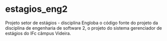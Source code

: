 estagios_eng2
=============

Projeto setor de estágios - disciplina
Engloba o código fonte do projeto da disciplina de engenharia de software 2, o projeto do sistema gerenciador de estágios do IFc câmpus Videira.
